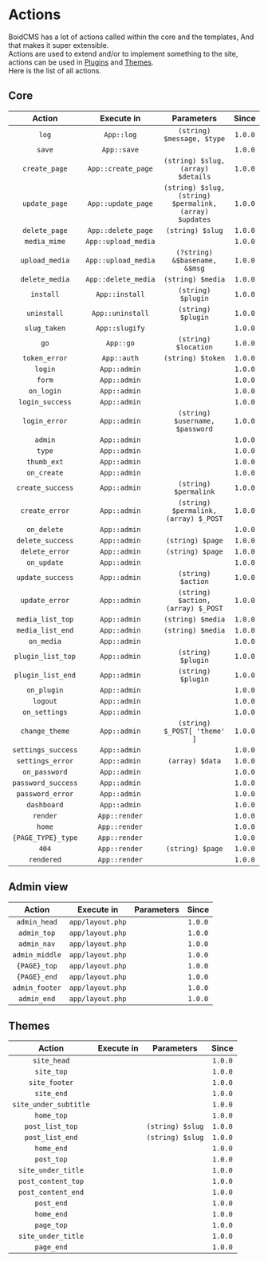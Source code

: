 # Actions
BoidCMS has a lot of actions called within the core and the templates, And that makes it super extensible.     
Actions are used to extend and/or to implement something to the site, actions can be used in [Plugins](plugins/) and [Themes](themes/).       
Here is the list of all actions.

## Core

|         Action       |    Execute in    |               Parameters           |   Since  |
| :------------------: | :--------------: | :--------------------------------: | :------: |
|         `log`        |    `App::log`    |     `(string) $message, $type`     |  `1.0.0` |
|         `save`       |    `App::save`   |                                    |  `1.0.0` |
|      `create_page`   |`App::create_page`|  `(string) $slug, (array) $details`|  `1.0.0` |
|      `update_page`   |`App::update_page`| `(string) $slug, (string) $permalink, (array) $updates`|  `1.0.0` |
|      `delete_page`   |`App::delete_page`|           `(string) $slug`         |  `1.0.0` |
|      `media_mime`    |`App::upload_media`|                                   |  `1.0.0` |
|     `upload_media`   |`App::upload_media`|   `(?string) &$basename, &$msg`   |  `1.0.0` |
|     `delete_media`   |`App::delete_media`|         `(string) $media`         |  `1.0.0` |
|       `install`      |  `App::install`  |        `(string) $plugin`          |  `1.0.0` |
|      `uninstall`     | `App::uninstall` |        `(string) $plugin`          |  `1.0.0` |
|      `slug_taken`    |  `App::slugify`  |                                    |  `1.0.0` |
|          `go`        |     `App::go`    |       `(string) $location`         |  `1.0.0` |
|     `token_error`    |    `App::auth`   |         `(string) $token`          |  `1.0.0` |
|         `login`      |   `App::admin`   |                                    |  `1.0.0` |
|         `form`       |   `App::admin`   |                                    |  `1.0.0` |
|       `on_login`     |   `App::admin`   |                                    |  `1.0.0` |
|    `login_success`   |   `App::admin`   |                                    |  `1.0.0` |
|     `login_error`    |   `App::admin`   |  `(string) $username, $password`   |  `1.0.0` |
|        `admin`       |   `App::admin`   |                                    |  `1.0.0` |
|         `type`       |   `App::admin`   |                                    |  `1.0.0` |
|      `thumb_ext`     |   `App::admin`   |                                    |  `1.0.0` |
|      `on_create`     |   `App::admin`   |                                    |  `1.0.0` |
|    `create_success`  |   `App::admin`   |       `(string) $permalink`        |  `1.0.0` |
|     `create_error`   |   `App::admin`   |`(string) $permalink, (array) $_POST`|  `1.0.0` |
|      `on_delete`     |   `App::admin`   |                                    |  `1.0.0` |
|   `delete_success`   |   `App::admin`   |          `(string) $page`          |  `1.0.0` |
|    `delete_error`    |   `App::admin`   |          `(string) $page`          |  `1.0.0` |
|      `on_update`     |   `App::admin`   |                                    |  `1.0.0` |
|    `update_success`  |   `App::admin`   |         `(string) $action`         |  `1.0.0` |
|     `update_error`   |   `App::admin`   | `(string) $action, (array) $_POST` |  `1.0.0` |
|    `media_list_top`  |   `App::admin`   |          `(string) $media`         |  `1.0.0` |
|    `media_list_end`  |   `App::admin`   |          `(string) $media`         |  `1.0.0` |
|      `on_media`      |   `App::admin`   |                                    |  `1.0.0` |
|   `plugin_list_top`  |   `App::admin`   |         `(string) $plugin`         |  `1.0.0` |
|   `plugin_list_end`  |   `App::admin`   |         `(string) $plugin`         |  `1.0.0` |
|      `on_plugin`     |   `App::admin`   |                                    |  `1.0.0` |
|        `logout`      |   `App::admin`   |                                    |  `1.0.0` |
|     `on_settings`    |   `App::admin`   |                                    |  `1.0.0` |
|    `change_theme`    |   `App::admin`   |     `(string) $_POST[ 'theme' ]`   |  `1.0.0` |
|  `settings_success`  |   `App::admin`   |                                    |  `1.0.0` |
|   `settings_error`   |   `App::admin`   |          `(array) $data`           |  `1.0.0` |
|     `on_password`    |   `App::admin`   |                                    |  `1.0.0` |
|  `password_success`  |   `App::admin`   |                                    |  `1.0.0` |
|   `password_error`   |   `App::admin`   |                                    |  `1.0.0` |
|      `dashboard`     |   `App::admin`   |                                    |  `1.0.0` |
|       `render`       |   `App::render`  |                                    |  `1.0.0` |
|        `home`        |   `App::render`  |                                    |  `1.0.0` |
|   `{PAGE_TYPE}_type` |   `App::render`  |                                    |  `1.0.0` |
|         `404`        |   `App::render`  |          `(string) $page`          |  `1.0.0` |
|      `rendered`      |   `App::render`  |                                    |  `1.0.0` |


## Admin view

|       Action      |      Execute in     |  Parameters  |  Since  |
| :---------------: | :-----------------: | :----------: | :-----: |
|    `admin_head`   |   `app/layout.php`  |              | `1.0.0` |
|     `admin_top`   |   `app/layout.php`  |              | `1.0.0` |
|     `admin_nav`   |   `app/layout.php`  |              | `1.0.0` |
|   `admin_middle`  |   `app/layout.php`  |              | `1.0.0` |
|    `{PAGE}_top`   |   `app/layout.php`  |              | `1.0.0` |
|    `{PAGE}_end`   |   `app/layout.php`  |              | `1.0.0` |
|   `admin_footer`  |   `app/layout.php`  |              | `1.0.0` |
|     `admin_end`   |   `app/layout.php`  |              | `1.0.0` |


## Themes

|        Action       |      Execute in     |   Parameters   |  Since  |
| :-----------------: | :-----------------: | :------------: | :-----: |
|     `site_head`     |                     |                | `1.0.0` |
|      `site_top`     |                     |                | `1.0.0` |
|    `site_footer`    |                     |                | `1.0.0` |
|      `site_end`     |                     |                | `1.0.0` |
|`site_under_subtitle`|                     |                | `1.0.0` |
|      `home_top`     |                     |                | `1.0.0` |
|   `post_list_top`   |                     |`(string) $slug`| `1.0.0` |
|   `post_list_end`   |                     |`(string) $slug`| `1.0.0` |
|      `home_end`     |                     |                | `1.0.0` |
|      `post_top`     |                     |                | `1.0.0` |
| `site_under_title`  |                     |                | `1.0.0` |
| `post_content_top`  |                     |                | `1.0.0` |
| `post_content_end`  |                     |                | `1.0.0` |
|      `post_end`     |                     |                | `1.0.0` |
|      `home_end`     |                     |                | `1.0.0` |
|      `page_top`     |                     |                | `1.0.0` |
| `site_under_title`  |                     |                | `1.0.0` |
|      `page_end`     |                     |                | `1.0.0` |


<!--
?> Not all themes support the actions listed above.
-->

